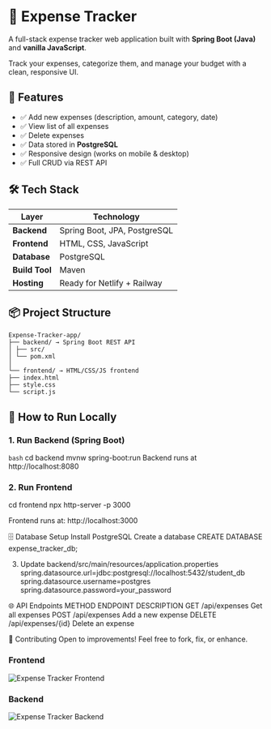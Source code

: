 # 💸 Expense Tracker

A full-stack expense tracker web application built with **Spring Boot (Java)** and **vanilla JavaScript**.

Track your expenses, categorize them, and manage your budget with a clean, responsive UI.

## 🚀 Features

- ✅ Add new expenses (description, amount, category, date)
- ✅ View list of all expenses
- ✅ Delete expenses
- ✅ Data stored in **PostgreSQL**
- ✅ Responsive design (works on mobile & desktop)
- ✅ Full CRUD via REST API

## 🛠️ Tech Stack

| Layer       | Technology                     |
|-----------|--------------------------------|
| **Backend** | Spring Boot, JPA, PostgreSQL   |
| **Frontend** | HTML, CSS, JavaScript          |
| **Database** | PostgreSQL                     |
| **Build Tool** | Maven                         |
| **Hosting** | Ready for Netlify + Railway    |

## 📦 Project Structure
```
Expense-Tracker-app/
├── backend/ → Spring Boot REST API
│ ├── src/
│ └── pom.xml
│
└── frontend/ → HTML/CSS/JS frontend
├── index.html
├── style.css
└── script.js
```

## 🚀 How to Run Locally

### 1. Run Backend (Spring Boot)

```bash```
cd backend
mvnw spring-boot:run
Backend runs at http://localhost:8080

### 2. Run Frontend
   cd frontend
   npx http-server -p 3000

Frontend runs at: http://localhost:3000

🗄️ Database Setup
   Install PostgreSQL
   Create a database
   CREATE DATABASE expense_tracker_db;

3. Update backend/src/main/resources/application.properties
   spring.datasource.url=jdbc:postgresql://localhost:5432/student_db
   spring.datasource.username=postgres
   spring.datasource.password=your_password

🌐 API Endpoints
METHOD      ENDPOINT              DESCRIPTION
GET        /api/expenses          Get all expenses
POST       /api/expenses          Add a new expense
DELETE    /api/expenses/{id}      Delete an expense

🤝 Contributing
Open to improvements! Feel free to fork, fix, or enhance.

### Frontend
![Expense Tracker Frontend](frontend/Screenshot/frontend.png)

### Backend
![Expense Tracker Backend](frontend/Screenshot/backend.png)
